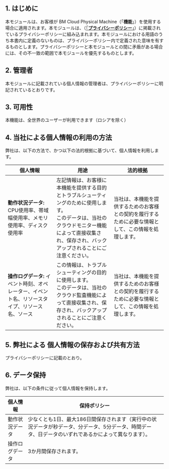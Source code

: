 ## 1\. はじめに

本モジュールは、お客様が BM Cloud Physical Machine（「**機能**」）を使用する場合に適用されます。本モジュールは、（[「**プライバシーポリシー**」](https://intl.cloud.tencent.com/document/product/301/17345)）に掲載されているプライバシーポリシーに組み込まれます。本モジュールにおける用語のうち本書内に定義のないものは、プライバシーポリシー内で定義された意味を有するものとします。プライバシーポリシーと本モジュールとの間に矛盾がある場合には、その不一致の範囲で本モジュールを優先するものとします。

## 2\. 管理者

本モジュールに記載されている個人情報の管理者は、プライバシーポリシーに明記されているとおりです。

## 3\. 可用性

本機能は、全世界のユーザーが利用できます（ロシアを除く）

## 4\. 当社による個人情報の利用の方法

弊社は、以下の方法で、かつ以下の法的根拠に基づいて、個人情報を利用します。

| **個人情報**                                     | **用途**                                                      | **法的根拠**                                              |
| ------------------------------------------------------------ | ------------------------------------------------------------ | ------------------------------------------------------------ |
| **動作状況データ:** CPU使用率、帯域幅使用率、メモリ使用率、ディスク使用率 | 左記情報は、お客様に本機能を提供する目的とトラブルシューティングのために使用します。<br/>このデータは、当社のクラウドモニター機能によって直接収集され、保存され、バックアップされることにご注意ください。 | 当社は、本機能を提供するためのお客様との契約を履行するために必要な情報として、この情報を処理します。 |
| **操作ログデータ:** イベント時刻、オペレーター、イベント名、リソースタイプ、リソース名、ソース | この情報は、トラブルシューティングの目的に使用します。<br/>このデータは、当社のクラウド監査機能によって直接収集され、保存され、バックアップされることにご注意ください。 | 当社は、本機能を提供するためのお客様との契約を履行するために必要な情報として、この情報を処理します。 |


## 5\. 弊社による 個人情報の保存および共有方法

プライバシーポリシーに記載のとおり。 

## 6\. データ保持

弊社は、以下の条件に従って個人情報を保持します。

| **個人情報** | **保持ポリシー**                                         |
| ------------------------ | ------------------------------------------------------------ |
| 動作状況データ      | 少なくとも1日、最大186日間保存されます（実行中の状況データが秒データ、分データ、5分データ、時間データ、日データのいずれであるかによって異なります）。 |
| 操作ログデータ       | 3か月間保存されます。                                         |
